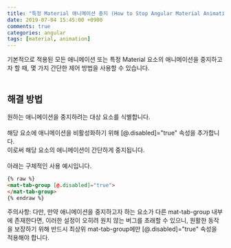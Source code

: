 ```yaml
---
title: "특정 Material 애니메이션 중지 (How to Stop Angular Material Animation)"
date: 2019-07-04 15:45:00 +0900
comments: true
categories: angular
tags: [material, animation]
---
```



기본적으로 적용된 모든 애니메이션 또는 특정 Material 요소의 애니메이션을 중지하고자 할 때, 몇 가지 간단한 제어 방법을 사용할 수 있습니다.<br/>
<br/>

## 해결 방법

원하는 애니메이션을 중지하려는 대상 요소를 식별합니다.<br/>
<br/>
해당 요소에 애니메이션을 비활성화하기 위해 [@.disabled]="true" 속성을 추가합니다. <br/>
이로써 해당 요소의 애니메이션이 간단하게 중지됩니다.<br/>
<br/>
아래는 구체적인 사용 예시입니다.<br/>

```html
{% raw %}
<mat-tab-group [@.disabled]="true">
</mat-tab-group>
{% endraw %}
```

주의사항: 다만, 만약 애니메이션을 중지하고자 하는 요소가 다른 mat-tab-group 내부에 존재한다면, 이러한 설정이 오히려 원치 않는 버그를 초래할 수 있으니, 원활한 동작을 보장하기 위해 반드시 최상위 mat-tab-group에만 [@.disabled]="true" 속성을 적용해야 합니다. <br/>


